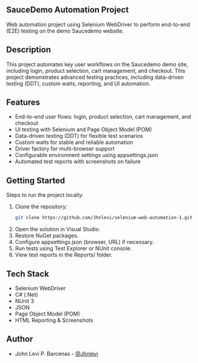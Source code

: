 ## SauceDemo Automation Project

Web automation project using Selenium WebDriver to perform end-to-end (E2E) testing on the demo Saucedemo website.

## Description

This project automates key user workflows on the Saucedemo demo site, including login, product selection, cart management, and checkout. This project demonstrates advanced testing practices, including data-driven testing (DDT), custom waits, reporting, and UI automation.

## Features

- End-to-end user flows: login, product selection, cart management, and checkout
- UI testing with Selenium and Page Object Model (POM)
- Data-driven testing (DDT) for flexible test scenarios
- Custom waits for stable and reliable automation
- Driver factory for multi-browser support
- Configurable environment settings using appsettings.json
- Automated test reports with screenshots on failure

## Getting Started

Steps to run the project locally:

1. Clone the repository:
   ```bash
   git clone https://github.com/Jhnlevi/selenium-web-automation-1.git
   ```
2. Open the solution in Visual Studio.
3. Restore NuGet packages.
4. Configure appsettings.json (browser, URL) if necessary.
5. Run tests using Test Explorer or NUnit console.
6. View test reports in the Reports/ folder.

## Tech Stack

- Selenium WebDriver
- C# (.Net)
- NUnit 3
- JSON
- Page Object Model (POM)
- HTML Reporting & Screenshots

## Author

- John Levi P. Barcenas - [@Jhnlevi](https://github.com/Jhnlevi)
